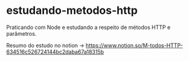 # estudando-metodos-http
Praticando com Node e estudando a respeito de métodos HTTP e parâmetros.

Resumo do estudo no notion -> https://www.notion.so/M-todos-HTTP-634516c526724144bc2daba67a18315b
